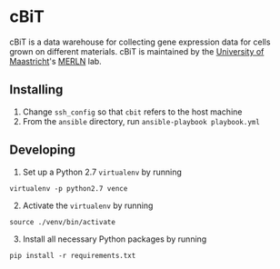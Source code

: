 cBiT
====

cBiT is a data warehouse for collecting gene expression data for cells grown on different materials. 
cBiT is maintained by the [University of Maastricht](https://www.maastrichtuniversity.nl/)'s [MERLN](http://merln.maastrichtuniversity.nl/) lab.

Installing
----------
1. Change `ssh_config` so that `cbit` refers to the host machine
2. From the `ansible` directory, run `ansible-playbook playbook.yml`

Developing
----------
1. Set up a Python 2.7 `virtualenv` by running
```
virtualenv -p python2.7 vence
```
2. Activate the `virtualenv` by running
```
source ./venv/bin/activate
```
3. Install all necessary Python packages by running
```
pip install -r requirements.txt
```